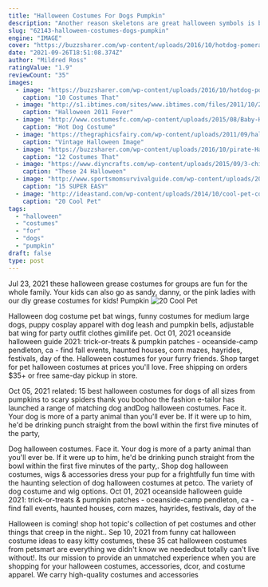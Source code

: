 ```yaml
---
title: "Halloween Costumes For Dogs Pumpkin"
description: "Another reason skeletons are great halloween symbols is because the visual of skeleton costumes, with white bones on a black background, looks good on tv and in movies. Skeletons have become"
slug: "62143-halloween-costumes-dogs-pumpkin"
engine: "IMAGE"
cover: "https://buzzsharer.com/wp-content/uploads/2016/10/hotdog-pomeranian-Halloween-costume.jpg"
date: "2021-09-26T18:51:08.374Z"
author: "Mildred Ross"
ratingValue: "1.9"
reviewCount: "35"
images:
  - image: "https://buzzsharer.com/wp-content/uploads/2016/10/hotdog-pomeranian-Halloween-costume.jpg"
    caption: "10 Costumes That"
  - image: "http://s1.ibtimes.com/sites/www.ibtimes.com/files/2011/10/24/178489-halloween-2011-fever-adorable-halloween-costumes-for-hot-dogs-and-tail.jpg"
    caption: "Halloween 2011 Fever"
  - image: "http://www.costumesfc.com/wp-content/uploads/2015/08/Baby-Hot-Dog-Costume.jpg"
    caption: "Hot Dog Costume"
  - image: "https://thegraphicsfairy.com/wp-content/uploads/2011/09/halloween+witch+vintage+image+graphicsfairy002b.jpg"
    caption: "Vintage Halloween Image"
  - image: "https://buzzsharer.com/wp-content/uploads/2016/10/pirate-Halloween-costume-golden-retriever.jpg"
    caption: "12 Costumes That"
  - image: "https://www.diyncrafts.com/wp-content/uploads/2015/09/3-chia-pet.jpg"
    caption: "These 24 Halloween"
  - image: "http://www.sportsmomsurvivalguide.com/wp-content/uploads/2014/09/Dollar-Store-DIY-Girls-Pumpkin-Costume-at-Unexpected-Elegance-1-of-1-4-e1381024501720.jpg"
    caption: "15 SUPER EASY"
  - image: "http://ideastand.com/wp-content/uploads/2014/10/cool-pet-costumes/3-cool-pet-costumes.jpg"
    caption: "20 Cool Pet"
tags:
  - "halloween"
  - "costumes"
  - "for"
  - "dogs"
  - "pumpkin"
draft: false
type: post
---
```


Jul 23, 2021 these halloween grease costumes for groups are fun for the whole family. Your kids can also go as sandy, danny, or the pink ladies with our diy grease costumes for kids!  Pumpkin
![20 Cool Pet](http://ideastand.com/wp-content/uploads/2014/10/cool-pet-costumes/3-cool-pet-costumes.jpg "20 Cool Pet")

Halloween dog costume pet bat wings, funny costumes for medium large dogs, puppy cosplay apparel with dog leash and pumpkin bells, adjustable bat wing for party outfit clothes gimilife pet. Oct 01, 2021 oceanside halloween guide 2021: trick-or-treats &amp; pumpkin patches - oceanside-camp pendleton, ca - find fall events, haunted houses, corn mazes, hayrides, festivals, day of the. Halloween costumes for your furry friends. Shop target for pet halloween costumes at prices you&#39;ll love. Free shipping on orders $35+ or free same-day pickup in store.
<!--inArticleAds-->

<!--galleryOne-->

Oct 05, 2021 related: 15 best halloween costumes for dogs of all sizes  from pumpkins to scary spiders thank you boohoo  the fashion e-tailor has launched a range of matching dog andDog halloween costumes. Face it. Your dog is more of a party animal than you'll ever be. If it were up to him, he'd be drinking punch straight from the bowl within the first five minutes of the party,
<!--inArticleAds-->

<!--galleryTwo-->

Dog halloween costumes. Face it. Your dog is more of a party animal than you'll ever be. If it were up to him, he'd be drinking punch straight from the bowl within the first five minutes of the party,. Shop dog halloween costumes, wigs & accessories dress your pup for a frightfully fun time with the haunting selection of dog halloween costumes at petco. The variety of dog costume and wig options. Oct 01, 2021 oceanside halloween guide 2021: trick-or-treats & pumpkin patches - oceanside-camp pendleton, ca - find fall events, haunted houses, corn mazes, hayrides, festivals, day of the
<!--galleryThree-->

Halloween is coming! shop hot topic's collection of pet costumes and other things that creep in the night.. Sep 10, 2021 from funny cat halloween costume ideas to easy kitty costumes, these 35 cat halloween costumes from petsmart are everything we didn't know we neededbut totally can't live without!. Its our mission to provide an unmatched experience when you are shopping for your halloween costumes, accessories, dcor, and costume apparel. We carry high-quality costumes and accessories
